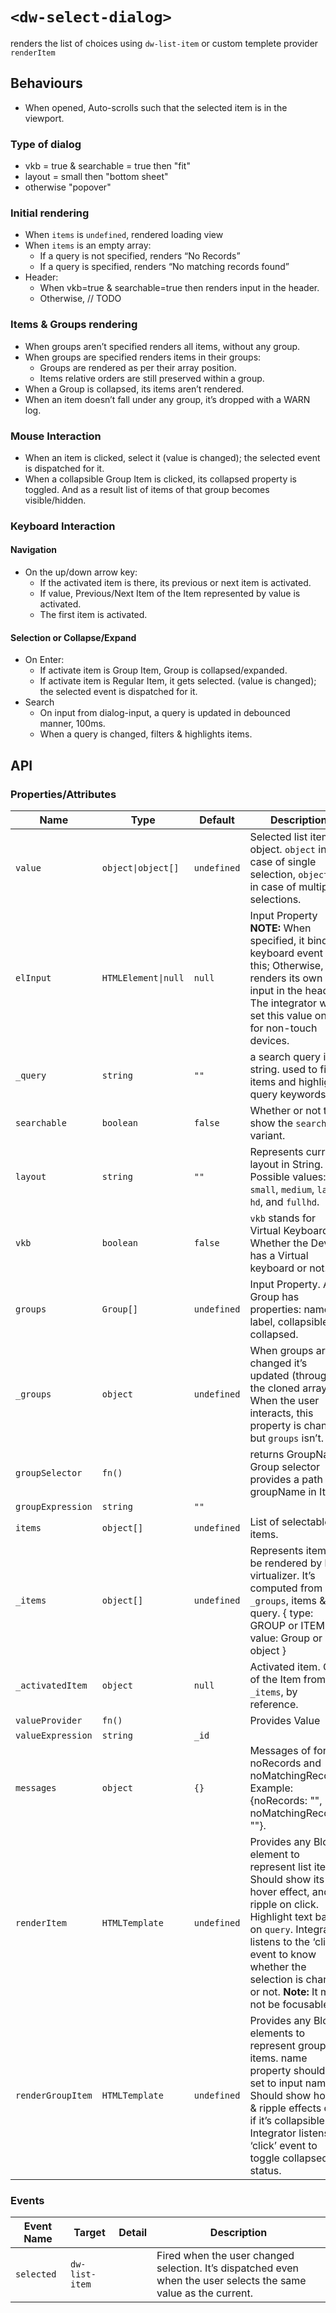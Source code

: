 # `<dw-select-dialog>`

renders the list of choices using `dw-list-item` or custom templete provider `renderItem`

## Behaviours

- When opened, Auto-scrolls such that the selected item is in the viewport.

### Type of dialog

- vkb = true & searchable = true then "fit"
- layout = small then "bottom sheet"
- otherwise "popover"

### Initial rendering

- When `items` is `undefined`, rendered loading view
- When `items` is an empty array:
  - If a query is not specified, renders “No Records”
  - If a query is specified, renders “No matching records found”
- Header:
  - When vkb=true & searchable=true then renders input in the header.
  - Otherwise, // TODO

### Items & Groups rendering

- When groups aren’t specified renders all items, without any group.
- When groups are specified renders items in their groups:
  - Groups are rendered as per their array position.
  - Items relative orders are still preserved within a group.
- When a Group is collapsed, its items aren’t rendered.
- When an item doesn’t fall under any group, it’s dropped with a WARN log.

### Mouse Interaction

- When an item is clicked, select it (value is changed); the selected event is dispatched for it.
- When a collapsible Group Item is clicked, its collapsed property is toggled. And as a result list of items of that group becomes visible/hidden.

### Keyboard Interaction

#### Navigation

- On the up/down arrow key:
  - If the activated item is there, its previous or next item is activated.
  - If value, Previous/Next Item of the Item represented by value is activated.
  - The first item is activated.

#### Selection or Collapse/Expand

- On Enter:
  - If activate item is Group Item, Group is collapsed/expanded.
  - If activate item is Regular Item, it gets selected. (value is changed); the selected event is dispatched for it.
- Search
  - On input from dialog-input, a query is updated in debounced manner, 100ms.
  - When a query is changed, filters & highlights items.

## API

### Properties/Attributes

| Name              | Type                | Default     | Description                                                                                                                                                                                                                                                          |
| ----------------- | ------------------- | ----------- | -------------------------------------------------------------------------------------------------------------------------------------------------------------------------------------------------------------------------------------------------------------------- |
| `value`           | `object\|object[]`  | `undefined` | Selected list item object. `object` in case of single selection, `object[]` in case of multiple selections.                                                                                                                                                          |
| `elInput`         | `HTMLElement\|null` | `null`      | Input Property **NOTE:** When specified, it binds keyboard event on this; Otherwise, it renders its own input in the header. The integrator will set this value only for non-touch devices.                                                                          |
| `_query`          | `string`            | `""`        | a search query in string. used to filter items and highlight query keywords                                                                                                                                                                                          |
| `searchable`      | `boolean`           | `false`     | Whether or not to show the `searchable` variant.                                                                                                                                                                                                                     |
| `layout`          | `string`            | `""`        | Represents current layout in String. Possible values: `small`, `medium`, `large`, `hd`, and `fullhd`.                                                                                                                                                                |
| `vkb`             | `boolean`           | `false`     | `vkb` stands for Virtual Keyboard. Whether the Device has a Virtual keyboard or not.                                                                                                                                                                                 |
| `groups`          | `Group[]`           | `undefined` | Input Property. A Group has properties: name, label, collapsible, collapsed.                                                                                                                                                                                         |
| `_groups`         | `object`            | `undefined` | When groups are changed it’s updated (through the cloned array). When the user interacts, this property is changed but `groups` isn’t.                                                                                                                               |
| `groupSelector`   | `fn()`              |             | returns GroupName. Group selector provides a path of groupName in Items                                                                                                                                                                                              |
| `groupExpression` | `string`            | `""`        |
| `items`           | `object[]`          | `undefined` | List of selectable items.                                                                                                                                                                                                                                            |
| `_items`          | `object[]`          | `undefined` | Represents items to be rendered by lit-virtualizer. It’s computed from `_groups`, items & query. { type: GROUP or ITEM, value: Group or Item object }                                                                                                                |
| `_activatedItem`  | `object`            | `null`      | Activated item. One of the Item from `_items`, by reference.                                                                                                                                                                                                         |
| `valueProvider`   | `fn()`              |             | Provides Value                                                                                                                                                                                                                                                       |
| `valueExpression` | `string`            | `_id`       |
| `messages`        | `object`            | `{}`        | Messages of for noRecords and noMatchingRecords. Example: {noRecords: "", noMatchingRecords: ""}.                                                                                                                                                                    |
| `renderItem`      | `HTMLTemplate`      | `undefined` | Provides any Block element to represent list items. Should show its hover effect, and ripple on click. Highlight text based on `query`. Integrator listens to the ‘click’ event to know whether the selection is changed or not. **Note:** It must not be focusable. |
| `renderGroupItem` | `HTMLTemplate`      | `undefined` | Provides any Block elements to represent group items. name property should be set to input name. Should show hover & ripple effects only if it’s collapsible. Integrator listens on ‘click’ event to toggle collapsed status.                                        |

### Events

| Event Name | Target         | Detail | Description                                                                                                      |
| ---------- | -------------- | ------ | ---------------------------------------------------------------------------------------------------------------- |
| `selected` | `dw-list-item` |        | Fired when the user changed selection. It’s dispatched even when the user selects the same value as the current. |
